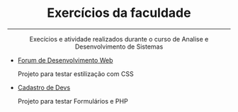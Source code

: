 <h1 align="center">Exercícios da faculdade</h1>
<hr>
<p align="center">Execícios e atividade realizados durante o curso de Analise e Desenvolvimento de Sistemas</p>

<ul>
  <li><a href="https://github.com/AlexVictorB/Exercicios-faculdade/tree/main/forum%20DevWeb">Forum de Desenvolvimento Web</a></li>
  <p>Projeto para testar estilização com CSS</p>
  <li><a href="https://github.com/AlexVictorB/Exercicios-faculdade/tree/main/cadastro%20de%20devs">Cadastro de Devs</a></li>
  <p>Projeto para testar Formulários e PHP</p>

</ul>

